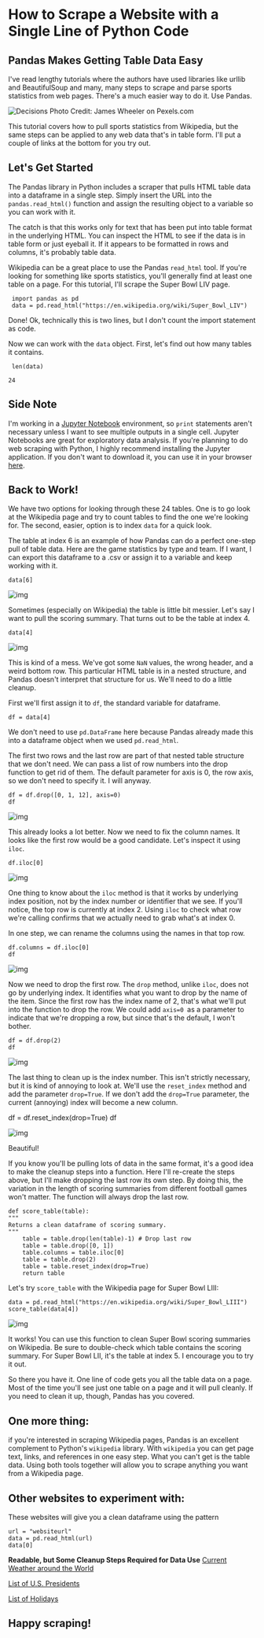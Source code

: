 #  How to Scrape a Website with a Single Line of Python Code
## Pandas Makes Getting Table Data Easy

I've read lengthy tutorials where the authors have used libraries like urllib and BeautifulSoup and many, many steps to scrape and parse sports statistics from web pages. There's a much easier way to do it. Use Pandas.

![Decisions](images/split_road.jpg)
Photo Credit: James Wheeler on Pexels.com

This tutorial covers how to pull sports statistics from Wikipedia, but the same steps can be applied to any web data that's in table form. I'll put a couple of links at the bottom for you try out.

## Let's Get Started
The Pandas library in Python includes a scraper that pulls HTML table data into a dataframe in a single step. Simply insert the URL into the `pandas.read_html()` function and assign the resulting object to a variable so you can work with it.

The catch is that this works only for text that has been put into table format in the underlying HTML. You can inspect the HTML to see if the data is in table form or just eyeball it. If it appears to be formatted in rows and columns, it's probably table data. 

Wikipedia can be a great place to use the Pandas `read_html` tool. If you're looking for something like sports statistics, you'll generally find at least one table on a page. For this tutorial, I'll scrape the Super Bowl LIV page.

     import pandas as pd
     data = pd.read_html("https://en.wikipedia.org/wiki/Super_Bowl_LIV")
     
Done! Ok, technically this is two lines, but I don't count the import statement as code.

Now we can work with the `data` object. First, let's find out how many tables it contains.

     len(data)
`24`

## Side Note
I'm working in a [Jupyter Notebook](https://jupyter.org) environment, so `print` statements aren't necessary unless I want to see multiple outputs in a single cell. Jupyter Notebooks are great for exploratory data analysis. If you're planning to do web scraping with Python, I highly recommend installing the Jupyter application. If you don't want to download it, you can use it in your browser [here](https://jupyter.org/try).

## Back to Work!
We have two options for looking through these 24 tables. One is to go look at the Wikipedia page and try to count tables to find the one we're looking for. The second, easier, option is to index `data` for a quick look.

The table at index 6 is an example of how Pandas can do a perfect one-step pull of table data. Here are the game statistics by type and team. If I want, I can export this dataframe to a .csv or assign it to a variable and keep working with it.

    data[6]
    
![img](images/table_1.png)

Sometimes (especially on Wikipedia) the table is little bit messier. Let's say I want to pull the scoring summary. That turns out to be the table at index 4.

    data[4]

![img](images/table_2.png)

This is kind of a mess. We've got some `NaN` values, the wrong header, and a weird bottom row. This particular HTML table is in a nested structure, and Pandas doesn't interpret that structure for us. We'll need to do a little cleanup.

First we'll first assign it to `df`, the standard variable for dataframe.

    df = data[4]

We don't need to use `pd.DataFrame` here because Pandas already made this into a dataframe object when we used `pd.read_html`.

The first two rows and the last row are part of that nested table structure that we don't need. We can pass a list of row numbers into the drop function to get rid of them. The default parameter for axis is 0, the row axis, so we don't need to specify it. I will anyway.

    df = df.drop([0, 1, 12], axis=0)
    df
    
![img](images/table_3.png)

This already looks a lot better. Now we  need to fix the column names. It looks like the first row would be a good candidate. Let's inspect it using `iloc`.

    df.iloc[0]
    
![img](images/table_4.png)

One thing to know about the `iloc` method is that it works by underlying index position, not by the index number or identifier that we see. If you'll notice, the top row is currently at index 2. Using `iloc` to check what row we're calling confirms that we actually need to grab what's at index 0.

In one step, we can rename the columns using the names in that top row.

    df.columns = df.iloc[0]
    df
    
![img](images/table_5.png)

Now we need to drop the first row. The `drop` method, unlike `iloc`, does not go by underlying index. It identifies what you want to drop by the name of the item. Since the first row has the index name of 2, that's what we'll put into the function to drop the row. We could add `axis=0 `as a parameter to indicate that we're dropping a row, but since that's the default, I won't bother.

    df = df.drop(2)
    df
    
![img](images/table_6.png)

The last thing to clean up is the index number. This isn't strictly necessary, but it is kind of annoying to look at. We'll use the `reset_index` method and add the parameter `drop=True`. If we don't add the `drop=True` parameter, the current (annoying) index will become a new column.

df = df.reset_index(drop=True)
df

![img](images/table_7.png)

Beautiful!

If you know you'll be pulling lots of data in the same format, it's a good idea to make the cleanup steps into a function. Here I'll re-create the steps above, but I'll make dropping the last row its own step. By doing this, the variation in the length of scoring summaries from different football games won't matter. The function will always drop the last row.

    def score_table(table):
    """
    Returns a clean dataframe of scoring summary.
    """
        table = table.drop(len(table)-1) # Drop last row
        table = table.drop([0, 1]) 
        table.columns = table.iloc[0] 
        table = table.drop(2) 
        table = table.reset_index(drop=True) 
        return table

Let's try `score_table` with the Wikipedia page for Super Bowl LIII:

    data = pd.read_html("https://en.wikipedia.org/wiki/Super_Bowl_LIII")
    score_table(data[4])
    
![img](images/table_8.png)

It works! You can use this function to clean Super Bowl scoring summaries on Wikipedia. Be sure to double-check which table contains the scoring summary. For Super Bowl LII, it's the table at index 5. I encourage you to try it out.

So there you have it. One line of code gets you all the table data on a page. Most of the time you'll see just one table on a page and it will pull cleanly. If you need to clean it up, though, Pandas has you covered.

## One more thing:

if you're interested in scraping Wikipedia pages, Pandas is an excellent complement to Python's `wikipedia` library. With `wikipedia` you can get page text, links, and references in one easy step. What you can't get is the table data. Using both tools together will allow you to scrape anything you want from a Wikipedia page.

## Other websites to experiment with:
These websites will give you a clean dataframe using the pattern

    url = "websiteurl"
    data = pd.read_html(url)
    data[0]
    

**Readable, but Some Cleanup Steps Required for Data Use**
[Current Weather around the World](https://www.timeanddate.com/weather/)

[List of U.S. Presidents](https://www.presidentsusa.net/presvplist.html)

[List of Holidays](https://www.timeanddate.com/holidays/us/)

## Happy scraping!
